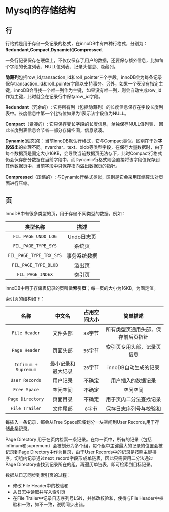 # Mysql的存储结构

## 行

行格式是用于存储一条记录的格式，在innoDB中有四种行格式，分别为：**Redundant**,**Compact**,**Dynamic**和**Compressed**.

一条行记录保存在硬盘上，不仅仅保存了用户的数据，还要保存额外信息，比如每个字段的长度列表、NULL值列表、记录头信息、隐藏列。

**隐藏列**包括row_id,transaction_id和roll_pointer三个字段。innoDB会为每条记录保存transaction_id和roll_pointer字段以支持事务。另外，如果一个表没有指定主键，innoDB会寻找一个唯一列作为主键，如果没有唯一列，则会自动生成row_id作为主键，此时就会在记录行中保存row_id字段。

**Redundant**（冗余的）: 它将所有列（包括隐藏列）的长度信息保存在字段长度列表中。长度信息中第一个比特位如果为1表示该字段值为NULL。

**Compact**（紧凑的）: 它只保存变长字段的长度信息，单独保存NULL值列表， 因此长度列表信息会节省一部分存储空间，信息紧凑。

**Dynamic**(动态的)：当前innoDB默认行格式，它与Compact类似，区别在于对**字段溢出**的处理不同。nvarchar、text、blob等类型字段，在保存大量数据时，由于每个数据页是固定大小16KB，会导致当前数据页无法存下，此时Compact行格式仍会保存部分数据在当前字段中，而Dynamic行格式则会直接将该字段值保存到其他数据页中，当前字段中只保存指向溢出数据页的指针。

**Compressed**（压缩的）: 与Dynamic行格式类似，区别是它会采用压缩算法对页面进行压缩。



## 页

InnoDB中有很多类型的页，用于存储不同类型的数据。例如：

|        类型名称         |     描述     |
| :---------------------: | :----------: |
|   `FIL_PAGE_UNDO_LOG`   |  Undo日志页  |
|   `FIL_PAGE_TYPE_SYS`   |    系统页    |
| `FIL_PAGE_TYPE_TRX_SYS` | 事务系统数据 |
|  `FIL_PAGE_TYPE_BLOB`   |    溢出页    |
|    `FIL_PAGE_INDEX`     |    索引页    |



innoDB中用于存储表记录的页叫做**索引页**；每一页的大小为16KB，为固定值。

索引页的结构如下：

|         名称         |       中文名       | 占用空间大小 |              简单描述              |
| :------------------: | :----------------: | :----------: | :--------------------------------: |
|    `File Header`     |      文件头部      |   `38`字节   | 所有类型页通用头部，保存前后页指针 |
|    `Page Header`     |      页面头部      |   `56`字节   |     索引页专用头部，记录页信息     |
| `Infimum + Supremum` | 最小记录和最大记录 |   `26`字节   |        innoDB自动生成的记录        |
|    `User Records`    |      用户记录      |    不确定    |         用户插入的数据记录         |
|     `Free Space`     |      空闲空间      |    不确定    |              空闲空间              |
|   `Page Directory`   |      页面目录      |    不确定    |       用于页内二分法查找记录       |
|    `File Trailer`    |      文件尾部      |   `8`字节    |       保存日志序列号与校验和       |

每插入一条记录，都会从Free Space区域划分一块空间到User Records,用于存储此条记录。

Page Directory 用于在页内检索一条记录。在每一页中，所有的记录（包括infimum和supremum）会被划分为多个组，每个组中主键最大的记录的位置会被记录到Page Directory中作为目录，由于User Records中的记录是按照主键排序，切组内记录通过next_record字段形成单链表，因此只需要用二分法通过Page Directory查找到记录所在的组，再遍历单链表，即可检索到目标记录。

数据从日志同步到索引页的过程：

- 修改 File Header中的校验和
- 从日志中读取并写入索引页
- 在File Trailer中记录日志序列号LSN，并修改校验和，使得与File Header中校验和一致，如不一致，说明同步出错。
